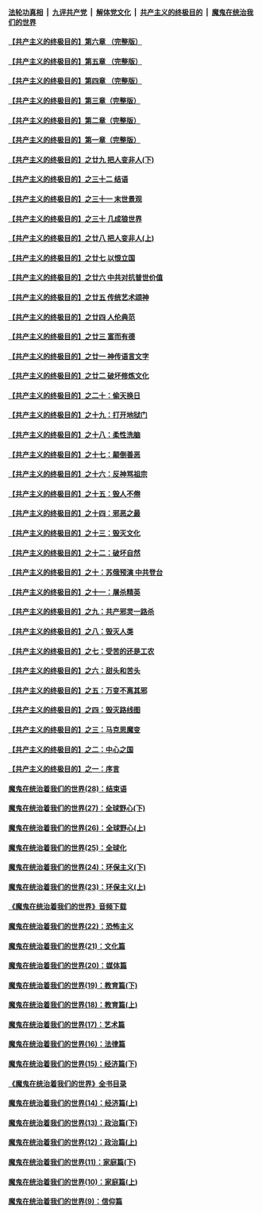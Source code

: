 ####  [法轮功真相](../../../../basic/blob/master/README.md?t=04220831) &nbsp;|&nbsp; [九评共产党](../../../../9ping.md/blob/master/README.md?t=04220831) &nbsp;|&nbsp; [解体党文化](../../../../jtdwh.md/blob/master/README.md?t=04220831)  &nbsp;|&nbsp; [共产主义的终极目的](../../../../gczydzjmd.md/blob/master/README.md?t=04220831) &nbsp;|&nbsp; [魔鬼在统治我们的世界](../../../../mgztzwmdsj.md/blob/master/README.md?t=04220831) 

#### [【共产主义的终极目的】第六章 （完整版）](../pages/nsc422/n11428913.md?t=04220831) 

#### [【共产主义的终极目的】第五章 （完整版）](../pages/nsc422/n11428912.md?t=04220831) 

#### [【共产主义的终极目的】第四章 （完整版）](../pages/nsc422/n11428907.md?t=04220831) 

#### [【共产主义的终极目的】第三章（完整版）](../pages/nsc422/n11428848.md?t=04220831) 

#### [【共产主义的终极目的】第二章（完整版）](../pages/nsc422/n11428831.md?t=04220831) 

#### [【共产主义的终极目的】第一章（完整版）](../pages/nsc422/n11417651.md?t=04220831) 

#### [【共产主义的终极目的】之廿九 把人变非人(下)](../pages/nsc422/n11344140.md?t=04220831) 

#### [【共产主义的终极目的】之三十二 结语](../pages/nsc422/n11360535.md?t=04220831) 

#### [【共产主义的终极目的】之三十一 末世景观](../pages/nsc422/n11351129.md?t=04220831) 

#### [【共产主义的终极目的】之三十 几成狼世界](../pages/nsc422/n11348280.md?t=04220831) 

#### [【共产主义的终极目的】之廿八 把人变非人(上)](../pages/nsc422/n11340492.md?t=04220831) 

#### [【共产主义的终极目的】之廿七 以恨立国](../pages/nsc422/n11336944.md?t=04220831) 

#### [【共产主义的终极目的】之廿六 中共对抗普世价值](../pages/nsc422/n11324785.md?t=04220831) 

#### [【共产主义的终极目的】之廿五 传统艺术颂神](../pages/nsc422/n11296396.md?t=04220831) 

#### [【共产主义的终极目的】之廿四 人伦典范](../pages/nsc422/n11296397.md?t=04220831) 

#### [【共产主义的终极目的】之廿三 富而有德](../pages/nsc422/n11283598.md?t=04220831) 

#### [【共产主义的终极目的】之廿一 神传语言文字](../pages/nsc422/n11263265.md?t=04220831) 

#### [【共产主义的终极目的】之廿二 破坏修炼文化](../pages/nsc422/n11245728.md?t=04220831) 

#### [【共产主义的终极目的】之二十：偷天换日](../pages/nsc422/n11238846.md?t=04220831) 

#### [【共产主义的终极目的】之十九：打开地狱门](../pages/nsc422/n11206376.md?t=04220831) 

#### [【共产主义的终极目的】之十八：柔性洗脑](../pages/nsc422/n11199994.md?t=04220831) 

#### [【共产主义的终极目的】之十七：颠倒善恶](../pages/nsc422/n11179782.md?t=04220831) 

#### [【共产主义的终极目的】之十六：反神骂祖宗](../pages/nsc422/n11166798.md?t=04220831) 

#### [【共产主义的终极目的】之十五：毁人不倦](../pages/nsc422/n11166792.md?t=04220831) 

#### [【共产主义的终极目的】之十四：邪恶之最](../pages/nsc422/n11150249.md?t=04220831) 

#### [【共产主义的终极目的】之十三：毁灭文化](../pages/nsc422/n11135227.md?t=04220831) 

#### [【共产主义的终极目的】之十二：破坏自然](../pages/nsc422/n11135214.md?t=04220831) 

#### [【共产主义的终极目的】之十：苏俄预演 中共登台](../pages/nsc422/n11118424.md?t=04220831) 

#### [【共产主义的终极目的】之十一：屠杀精英](../pages/nsc422/n11118442.md?t=04220831) 

#### [【共产主义的终极目的】之九：共产邪灵一路杀](../pages/nsc422/n11114139.md?t=04220831) 

#### [【共产主义的终极目的】之八：毁灭人类](../pages/nsc422/n11108503.md?t=04220831) 

#### [【共产主义的终极目的】之七：受苦的还是工农](../pages/nsc422/n11101809.md?t=04220831) 

#### [【共产主义的终极目的】之六：甜头和苦头](../pages/nsc422/n11096971.md?t=04220831) 

#### [【共产主义的终极目的】之五：万变不离其邪](../pages/nsc422/n11091285.md?t=04220831) 

#### [【共产主义的终极目的】之四：毁灭路线图](../pages/nsc422/n11086284.md?t=04220831) 

#### [【共产主义的终极目的】之三：马克思魔变](../pages/nsc422/n11061941.md?t=04220831) 

#### [【共产主义的终极目的】之二：中心之国](../pages/nsc422/n11047728.md?t=04220831) 

#### [【共产主义的终极目的】之一：序言](../pages/nsc422/n11086077.md?t=04220831) 

#### [魔鬼在统治着我们的世界(28)：结束语](../pages/nsc422/n10936246.md?t=04220831) 

#### [魔鬼在统治着我们的世界(27)：全球野心(下)](../pages/nsc422/n10928319.md?t=04220831) 

#### [魔鬼在统治着我们的世界(26)：全球野心(上)](../pages/nsc422/n10900318.md?t=04220831) 

#### [魔鬼在统治着我们的世界(25)：全球化](../pages/nsc422/n10788205.md?t=04220831) 

#### [魔鬼在统治着我们的世界(24)：环保主义(下)](../pages/nsc422/n10695307.md?t=04220831) 

#### [魔鬼在统治着我们的世界(23)：环保主义(上)](../pages/nsc422/n10688613.md?t=04220831) 

#### [《魔鬼在统治着我们的世界》音频下载](../pages/nsc422/n10635553.md?t=04220831) 

#### [魔鬼在统治着我们的世界(22)：恐怖主义](../pages/nsc422/n10614727.md?t=04220831) 

#### [魔鬼在统治着我们的世界(21)：文化篇](../pages/nsc422/n10597706.md?t=04220831) 

#### [魔鬼在统治着我们的世界(20)：媒体篇](../pages/nsc422/n10586579.md?t=04220831) 

#### [魔鬼在统治着我们的世界(19)：教育篇(下)](../pages/nsc422/n10564808.md?t=04220831) 

#### [魔鬼在统治着我们的世界(18)：教育篇(上)](../pages/nsc422/n10526970.md?t=04220831) 

#### [魔鬼在统治着我们的世界(17)：艺术篇](../pages/nsc422/n10499093.md?t=04220831) 

#### [魔鬼在统治着我们的世界(16)：法律篇](../pages/nsc422/n10485969.md?t=04220831) 

#### [魔鬼在统治着我们的世界(15)：经济篇(下)](../pages/nsc422/n10469975.md?t=04220831) 

#### [《魔鬼在统治着我们的世界》全书目录](../pages/nsc422/n10464261.md?t=04220831) 

#### [魔鬼在统治着我们的世界(14)：经济篇(上)](../pages/nsc422/n10457370.md?t=04220831) 

#### [魔鬼在统治着我们的世界(13)：政治篇(下)](../pages/nsc422/n10448270.md?t=04220831) 

#### [魔鬼在统治着我们的世界(12)：政治篇(上)](../pages/nsc422/n10444576.md?t=04220831) 

#### [魔鬼在统治着我们的世界(11)：家庭篇(下)](../pages/nsc422/n10440961.md?t=04220831) 

#### [魔鬼在统治着我们的世界(10)：家庭篇(上)](../pages/nsc422/n10435448.md?t=04220831) 

#### [魔鬼在统治着我们的世界(9)：信仰篇](../pages/nsc422/n10432159.md?t=04220831) 

